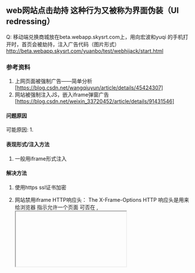 ## web网站点击劫持 这种行为又被称为界面伪装（UI redressing）
Q: 
移动端兑换商城放在beta.webapp.skysrt.com上，用向宏波和yuqi
的手机打开时，首页会被劫持，注入广告代码（图片形式）
http://beta.webapp.skysrt.com/yuanbo/test/webhijack/start.html

### 参考资料
1. 上网页面被强制广告——简单分析[https://blog.csdn.net/wangqiuyun/article/details/45424307]
2. 网站被强制注入JS，嵌入iframe弹窗广告[https://blog.csdn.net/weixin_33720452/article/details/91431546]
#### 问题原因
可能原因:
1. 

#### 表现形式/注入方法
1. 一般用iframe形式注入


#### 解决方法
1. 使用https ssl证书加密
2. 网站禁用iframe
    HTTP响应头： The X-Frame-Options HTTP 响应头是用来给浏览器 指示允许一个页面 可否在 <frame>, <iframe>, <embed> 或者 <object> 中展现的标记。站点可以通过确保网站没有被嵌入到别人的站点里面，从而避免 clickjacking 攻击。

    meta禁用iframe 
    <meta http-equiv="X-Frame-Options" content="DENY">
    但是MDN说明:
    "Note: 设置 meta 标签是无效的！例如 <meta http-equiv="X-Frame-Options" content="deny"> 没有任何效果。不要这样用！只有当像下面示例那样设置 HTTP 头 X-Frame-Options 才会生效。"
    X-Frame-Options(MDN):[https://developer.mozilla.org/zh-CN/docs/Web/HTTP/X-Frame-Options]
    （meta标签设置无效，必须在服务器端设置HTTP响应头):
    X-Frame-Options: deny
    X-Frame-Options: sameorigin
    X-Frame-Options: allow-from https://example.com
3. js禁用iframe
<script>
    if (top.location != self.location) {
        top.location = self.location
    }
</script>
4. css让iframe显示为空白
<style>
    iframe {
        v: expression(this.src="about:black", this.outerHTML="");
    }
</style>

#### 延伸思考
0. qq怎么防止网页劫持？
1. qq怎么判断加载的js不是自己的？
2. qq怎么禁止‘运营商注入的js’执行？
